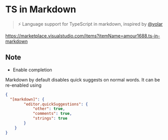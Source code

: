 # TS in Markdown

> ⚡ Language support for TypeScript in markdown, inspired by [@volar](https://github.com/johnsoncodehk/volar)

https://marketplace.visualstudio.com/items?itemName=amour1688.ts-in-markdown

## Note

* Enable completion

Markdown by default disables quick suggests on normal words. It can be re-enabled using

```json
{
  "[markdown]": {
		"editor.quickSuggestions": {
			"other": true,
			"comments": true,
			"strings": true
		}
	}
}
```
